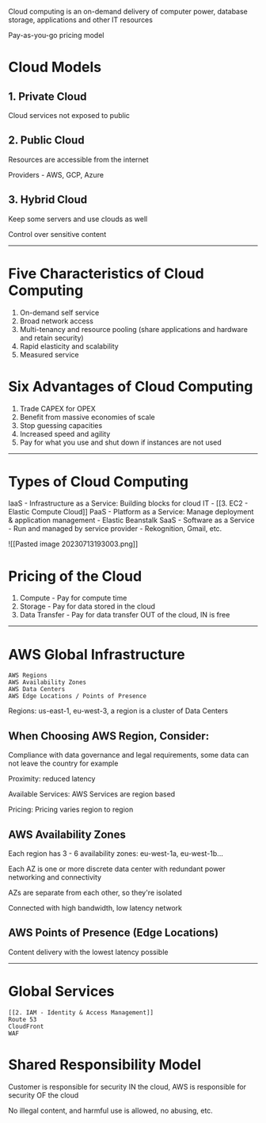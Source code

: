 
Cloud computing is an on-demand delivery of computer power, database storage, applications and other IT resources

Pay-as-you-go pricing model

# Cloud Models

## 1. Private Cloud

Cloud services not exposed to public

## 2. Public Cloud

Resources are accessible from the internet

Providers - AWS, GCP, Azure

## 3. Hybrid Cloud

Keep some servers and use clouds as well

Control over sensitive content

<hr>

# Five Characteristics of Cloud Computing

1. On-demand self service 
2. Broad network access
3. Multi-tenancy and resource pooling (share applications and hardware and retain security)
4. Rapid elasticity and scalability
5. Measured service

# Six Advantages of Cloud Computing

1. Trade CAPEX for OPEX
2. Benefit from massive economies of scale
3. Stop guessing capacities
4. Increased speed and agility
5. Pay for what you use and shut down if instances are not used

<hr>

# Types of Cloud Computing

IaaS - Infrastructure as a Service: Building blocks for cloud IT  - [[3. EC2 - Elastic Compute Cloud]]
PaaS - Platform as a Service: Manage deployment & application management - Elastic Beanstalk
SaaS - Software as a Service - Run and managed by service provider - Rekognition, Gmail, etc.

![[Pasted image 20230713193003.png]]

# Pricing of the Cloud

1. Compute - Pay for compute time
2. Storage - Pay for data stored in the cloud
3. Data Transfer - Pay for data transfer OUT of the cloud, IN is free

<hr>

# AWS Global Infrastructure

	AWS Regions
	AWS Availability Zones
	AWS Data Centers
	AWS Edge Locations / Points of Presence

Regions: us-east-1, eu-west-3, a region is a cluster of Data Centers

## When Choosing AWS Region, Consider:

Compliance with data governance and legal requirements, some data can not leave the country for example

Proximity: reduced latency

Available Services: AWS Services are region based

Pricing: Pricing varies region to region

## AWS Availability Zones

Each region has 3 - 6 availability zones: eu-west-1a, eu-west-1b...

Each AZ is one or more discrete data center with redundant power networking and connectivity

AZs are separate from each other, so they're isolated

Connected with high bandwidth, low latency network

## AWS Points of Presence (Edge Locations)

Content delivery with the lowest latency possible

<hr>

# Global Services

	[[2. IAM - Identity & Access Management]]
	Route 53
	CloudFront
	WAF

# Shared Responsibility Model

Customer is responsible for security IN the cloud, AWS is responsible for security OF the cloud

No illegal content, and harmful use is allowed, no abusing, etc.

